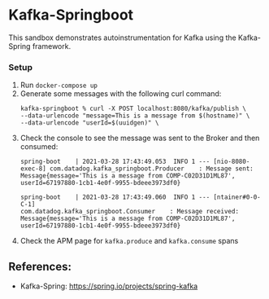 # Kafka-Springboot
This sandbox demonstrates autoinstrumentation for Kafka using the Kafka-Spring framework.
### Setup
1. Run `docker-compose up`
2. Generate some messages with the following curl command:
    ```
    kafka-springboot % curl -X POST localhost:8080/kafka/publish \
    --data-urlencode "message=This is a message from $(hostname)" \
    --data-urlencode "userId=$(uuidgen)" \
    ```
3. Check the console to see the message was sent to the Broker and then consumed:
    ```
    spring-boot    | 2021-03-28 17:43:49.053  INFO 1 --- [nio-8080-exec-8] com.datadog.kafka_springboot.Producer    : Message sent: Message{message='This is a message from COMP-C02D31D1ML87', userId=67197880-1cb1-4e0f-9955-bdeee3973df0}
    
    spring-boot    | 2021-03-28 17:43:49.060  INFO 1 --- [ntainer#0-0-C-1]
    com.datadog.kafka_springboot.Consumer    : Message received: Message{message='This is a message from COMP-C02D31D1ML87', userId=67197880-1cb1-4e0f-9955-bdeee3973df0}
    ```
4. Check the APM page for `kafka.produce` and `kafka.consume` spans
## References:
- Kafka-Spring: https://spring.io/projects/spring-kafka

